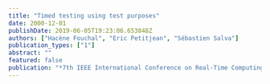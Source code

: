 ```yaml
---
title: "Timed testing using test purposes"
date: 2000-12-01
publishDate: 2019-06-05T19:23:06.653848Z
authors: ["Hacène Fouchal", "Eric Petitjean", "Sébastien Salva"]
publication_types: ["1"]
abstract: ""
featured: false
publication: "*7th IEEE International Conference on Real-Time Computing Systems and Applications (RTCSA00)*"
---
```


